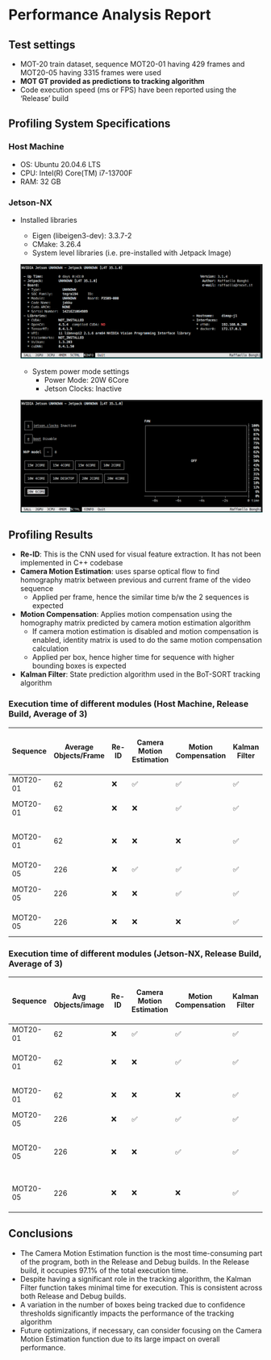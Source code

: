 # Performance Analysis Report

## Test settings

- MOT-20 train dataset, sequence MOT20-01 having 429 frames and MOT20-05 having 3315 frames were used
- **MOT GT provided as predictions to tracking algorithm**
- Code execution speed (ms or FPS) have been reported using the ‘Release’ build

## Profiling System Specifications

### Host Machine

- OS: Ubuntu 20.04.6 LTS
- CPU: Intel(R) Core(TM) i7-13700F
- RAM: 32 GB

### Jetson-NX

- Installed libraries
  - Eigen (libeigen3-dev): 3.3.7-2
  - CMake: 3.26.4
  - System level libraries (i.e. pre-installed with Jetpack Image)

  [![jtop](../assets/jtop-systemlibs.png)](../assets/jtop-systemlibs.png)

  - System power mode settings
    - Power Mode: 20W 6Core
    - Jetson Clocks: Inactive

  [![jtop](../assets/jtop-systemperf.png)](../assets/jtop-systemperf.png)

## Profiling Results

- **Re-ID**: This is the CNN used for visual feature extraction. It has not been implemented in C++ codebase
- **Camera Motion Estimation**: uses sparse optical flow to find homography matrix between previous and current frame of the video sequence
  - Applied per frame, hence the similar time b/w the 2 sequences is expected
- **Motion Compensation**: Applies motion compensation using the homography matrix predicted by camera motion estimation algorithm
  - If camera motion estimation is disabled and motion compensation is enabled, identity matrix is used to do the same motion compensation calculation
  - Applied per box, hence higher time for sequence with higher bounding boxes is expected
- **Kalman Filter**: State prediction algorithm used in the BoT-SORT tracking algorithm

### **Execution time of different modules (Host Machine, Release Build, Average of 3)**

| Sequence | Average Objects/Frame | Re-ID | Camera Motion Estimation | Motion Compensation | Kalman Filter | Algorithm Execution Time (ms) | Algorithm Execution FPS | Removed Module | Estimated time for the removed module |
| --- | --- | --- | --- | --- | --- | --- | --- | --- | --- |
| MOT20-01 | 62 | ❌ | ✅ | ✅ | ✅ | 4.7771 | 209.3333 | N/A | N/A |
| MOT20-01 | 62 | ❌ | ❌ | ✅ | ✅ | 0.2074 | 4819.2466 | Camera Motion Estimation | 4.7771 - 0.207431 = 4.5696 |
| MOT20-01 | 62 | ❌ | ❌ | ❌ | ✅ | 0.2016 | 4959.9266 | Motion Compensation | 0.20743 - 0.20163 = 0.0058 |
| MOT20-05 | 226 | ❌ | ✅ | ✅ | ✅ | 6.6817 | 149.6633 | N/A | N/A |
| MOT20-05 | 226 | ❌ | ❌ | ✅ | ✅ | 2.0498 | 487.9570 | Camera Motion Estimation | 6.6817 - 2.0498 = 4.6319 |
| MOT20-05 | 226 | ❌ | ❌ | ❌ | ✅ | 2.0054 | 498.6453 | Motion Compensation | 2.0498 - 2.0054 = 0.0414 |

### **Execution time of different modules (Jetson-NX, Release Build, Average of 3)**

| Sequence | Avg Objects/image | Re-ID | Camera Motion Estimation | Motion Compensation | Kalman Filter | Algorithm Execution Time (ms) | Algorithm Execution FPS | Removed Module | Estimated time for the removed module |
| --- | --- | --- | --- | --- | --- | --- | --- | --- | --- |
| MOT20-01 | 62 | ❌ | ✅ | ✅ | ✅ | 39.9968 | 25.0229 | N/A | N/A |
| MOT20-01 | 62 | ❌ | ❌ | ✅ | ✅ | 2.6441 | 378.2070 | Camera Motion Estimation | 39.9968 - 2.6441 = **37.3527** |
| MOT20-01 | 62 | ❌ | ❌ | ❌ | ✅ | 2.5185 | 397.0786 | Motion Compensation | 2.6441 - 2.5185 = **0.1256** |
| MOT20-05 | 226 | ❌ | ✅ | ✅ | ✅ | 52.4251 | 19.0749 | N/A | N/A |
| MOT20-05 | 226 | ❌ | ❌ | ✅ | ✅ | 15.6337 | 63.9844 | Camera Motion Estimation | 52.4251 - 15.6337 = **36.7914** |
| MOT20-05 | 226 | ❌ | ❌ | ❌ | ✅ | 14.7918 | 67.7275 | Motion Compensation | 15.6337 - 14.7918 = **0.8419** |

## Conclusions

- The Camera Motion Estimation function is the most time-consuming part of the program, both in the Release and Debug builds. In the Release build, it occupies 97.1% of the total execution time.
- Despite having a significant role in the tracking algorithm, the Kalman Filter function takes minimal time for execution. This is consistent across both Release and Debug builds.
- A variation in the number of boxes being tracked due to confidence thresholds significantly impacts the performance of the tracking algorithm
- Future optimizations, if necessary, can consider focusing on the Camera Motion Estimation function due to its large impact on overall performance.
